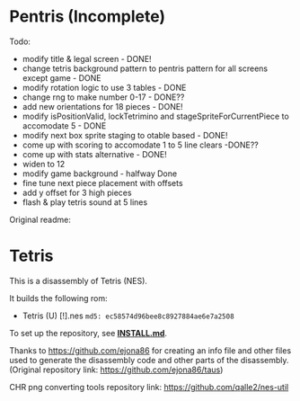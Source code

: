 # Pentris (Incomplete)

Todo:

* modify title & legal screen - DONE!
* change tetris background pattern to pentris pattern for all screens except game - DONE
* modify rotation logic to use 3 tables - DONE
* change rng to make number 0-17 - DONE??
* add new orientations for 18 pieces - DONE!
* modify isPositionValid, lockTetrimino and stageSpriteForCurrentPiece to accomodate 5 - DONE
* modify next box sprite staging to otable based - DONE!
* come up with scoring to accomodate 1 to 5 line clears -DONE??
* come up with stats alternative - DONE!
* widen to 12
* modify game background - halfway Done
* fine tune next piece placement with offsets
* add y offset for 3 high pieces
* flash & play tetris sound at 5 lines


Original readme:
# Tetris

This is a disassembly of Tetris (NES).

It builds the following rom:

* Tetris (U) [!].nes `md5: ec58574d96bee8c8927884ae6e7a2508`

To set up the repository, see [**INSTALL.md**](INSTALL.md).


Thanks to https://github.com/ejona86 for creating an info file and other files used to generate the disassembly code and other parts of the disassembly. (Original repository link:  https://github.com/ejona86/taus)

CHR png converting tools repository link: https://github.com/qalle2/nes-util
